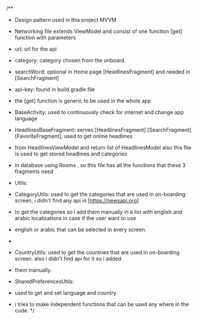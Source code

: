 /**
* Design pattern used in this project MVVM
* Networking file extends ViewModel and consist of one function [get] function with parameters
* url: url for the api
* category: category chosen from the onboard.
* searchWord: optional in Home page [HeadlinesFragment] and needed in [SearchFragment]

* api-key: found in build.gradle file
* the [get] function is generic to be used in the whole app


* BaseActivity: used to continuously check for internet and change app language
* HeadlinesBaseFragment: serves [HeadlinesFragment] [SearchFragment] [FavoriteFragment], used to get online headlines
* from HeadlinesViewModel and return list of HeadlinesModel also this file is used to get stored headlines and categories
* in database using Rooms , so this file has all the functions that these 3 fragments need


* Utils:
* CategoryUtils: used to get the categories that are used in on-boarding screen, i didn't find any api in [https://newsapi.org]
* to get the categories so i add them manually in a list with english and arabic localizations in case if the user want to use
* english or arabic that can be selected in every screen.
* 
* CountryUtils: used to get the countries that are used in on-boarding screen. also i didn't find api for it so i added
* them manually.

* SharedPreferencesUtils:
* used to get and set language and country


* i tries to make independent functions that can be used any where in the code.
  */